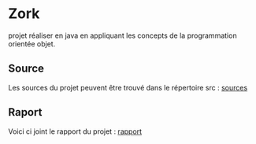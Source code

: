 # Zork
projet réaliser en java en appliquant les concepts de la programmation orientée objet.

## Source

Les sources du projet peuvent être trouvé dans le répertoire src : [sources](src)

## Raport

Voici ci joint le rapport du projet : [rapport](rapport.pdf)
